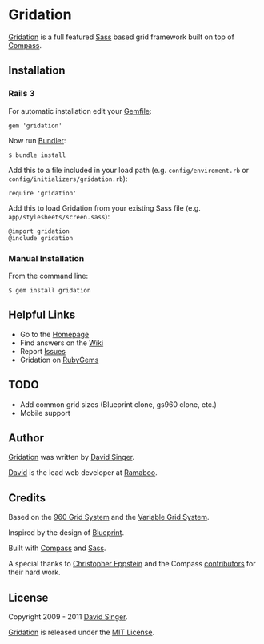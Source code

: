 # Gridation

[Gridation][gridation] is a full featured [Sass](http://sass-lang.com/) based grid framework built on top of [Compass](http://compass-style.org/).

## Installation

### Rails 3
For automatic installation edit your [Gemfile][gemfile]:

    gem 'gridation'

Now run [Bundler](http://gembundler.com/):

    $ bundle install

Add this to a file included in your load path (e.g. `config/enviroment.rb` or `config/initializers/gridation.rb`):

    require 'gridation'

Add this to load Gridation from your existing Sass file (e.g. `app/stylesheets/screen.sass`):

    @import gridation
    @include gridation

### Manual Installation

From the command line:

    $ gem install gridation



## Helpful Links

* Go to the [Homepage][gridation]
* Find answers on the [Wiki][wiki]
* Report [Issues][issues]
* Gridation on [RubyGems](https://rubygems.org/gems/gridation)

## TODO
* Add common grid sizes (Blueprint clone, gs960 clone, etc.)
* Mobile support


## Author
[Gridation][gridation] was written by [David Singer][david].

[David][david] is the lead web developer at [Ramaboo](http://ramaboo.com/).

## Credits
Based on the [960 Grid System](http://960.gs/) and the [Variable Grid System](http://www.spry-soft.com/grids).

Inspired by the design of [Blueprint](http://www.blueprintcss.org/).

Built with [Compass](http://compass-style.org/) and [Sass](http://sass-lang.com/).


A special thanks to [Christopher Eppstein](http://chriseppstein.github.com/) and the 
Compass [contributors](https://github.com/chriseppstein/compass/contributors) for their hard work.

## License
Copyright 2009 - 2011 [David Singer][david].

[Gridation][gridation] is released under the [MIT License][license].

[issues]: https://github.com/ramaboo/gridation/issues
[wiki]: https://github.com/ramaboo/gridation/wiki
[gridation]: http://gridation.com/
[david]: http://ramaboo.com/david
[license]: https://github.com/ramaboo/gridation/blob/master/LICENSE
[gemfile]: http://gembundler.com/gemfile.html
[bundler]: http://gembundler.com/